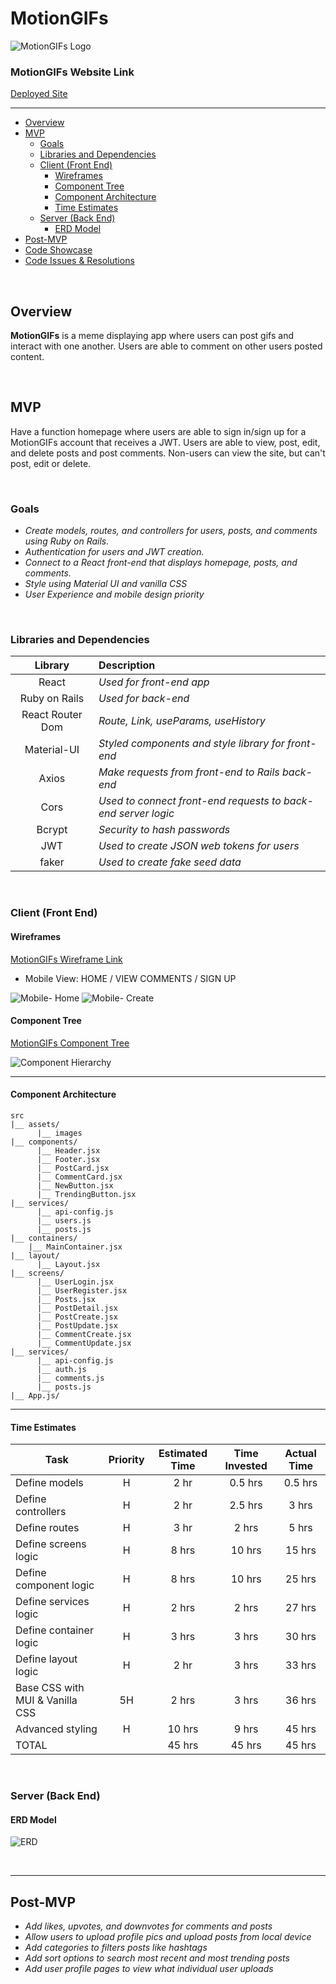 # MotionGIFs

![MotionGIFs Logo](./client/src/assets/MotionGIFs_Logo.png)

### MotionGIFs Website Link

[Deployed Site](https://motiongifs.netlify.app/ "MotionGIFs")

---

- [Overview](#overview)
- [MVP](#mvp)
  - [Goals](#goals)
  - [Libraries and Dependencies](#libraries-and-dependencies)
  - [Client (Front End)](#client-front-end)
    - [Wireframes](#wireframes)
    - [Component Tree](#component-tree)
    - [Component Architecture](#component-architecture)
    - [Time Estimates](#time-estimates)
  - [Server (Back End)](#server-back-end)
    - [ERD Model](#erd-model)
- [Post-MVP](#post-mvp)
- [Code Showcase](#code-showcase)
- [Code Issues & Resolutions](#code-issues--resolutions)

<br>

## Overview

**MotionGIFs** is a meme displaying app where users can post gifs and interact with one another. Users are able to comment on other users posted content.

<br>

## MVP

Have a function homepage where users are able to sign in/sign up for a MotionGIFs account that receives a JWT. Users are able to view, post, edit, and delete posts and post comments. Non-users can view the site, but can't post, edit or delete.

<br>

### Goals

- _Create models, routes, and controllers for users, posts, and comments using Ruby on Rails._
- _Authentication for users and JWT creation._
- _Connect to a React front-end that displays homepage, posts, and comments._
- _Style using Material UI and vanilla CSS_
- _User Experience and mobile design priority_

<br>

### Libraries and Dependencies

|     Library      | Description                                                   |
| :--------------: | :------------------------------------------------------------ |
|      React       | _Used for front-end app_                                      |
|  Ruby on Rails   | _Used for back-end_                                           |
| React Router Dom | _Route, Link, useParams, useHistory_                          |
|   Material-UI    | _Styled components and style library for front-end_           |
|      Axios       | _Make requests from front-end to Rails back-end_              |
|       Cors       | _Used to connect front-end requests to back-end server logic_ |
|      Bcrypt      | _Security to hash passwords_                                  |
|       JWT        | _Used to create JSON web tokens for users_                    |
|      faker       | _Used to create fake seed data_                               |

<br>

### Client (Front End)

#### Wireframes

[MotionGIFs Wireframe Link](https://www.figma.com/file/Aram4qlCgewyO2y9AsqYUg/MotionGifs?node-id=0%3A1 "wireframe link")

- Mobile View: HOME / VIEW COMMENTS / SIGN UP

![Mobile- Home](assets/motionGIFs_figma_home.png)
![Mobile- Create](assets/motionGIFs_figma_create.png)

#### Component Tree

[MotionGIFs Component Tree](https://whimsical.com/5NuTVxmc7QZRhmAcy24TTs "component tree")

![Component Hierarchy](assets/MotionGIFs_ComponentHierarchy.png)

---

#### Component Architecture

```structure
src
|__ assets/
      |__ images
|__ components/
      |__ Header.jsx
      |__ Footer.jsx
      |__ PostCard.jsx
      |__ CommentCard.jsx
      |__ NewButton.jsx
      |__ TrendingButton.jsx
|__ services/
      |__ api-config.js
      |__ users.js
      |__ posts.js
|__ containers/
    |__ MainContainer.jsx
|__ layout/
      |__ Layout.jsx
|__ screens/
      |__ UserLogin.jsx
      |__ UserRegister.jsx
      |__ Posts.jsx
      |__ PostDetail.jsx
      |__ PostCreate.jsx
      |__ PostUpdate.jsx
      |__ CommentCreate.jsx
      |__ CommentUpdate.jsx
|__ services/
      |__ api-config.js
      |__ auth.js
      |__ comments.js
      |__ posts.js
|__ App.js/
```

---

#### Time Estimates

| Task                            | Priority | Estimated Time | Time Invested | Actual Time |
| ------------------------------- | :------: | :------------: | :-----------: | :---------: |
| Define models                   |    H     |      2 hr      |    0.5 hrs    |   0.5 hrs   |
| Define controllers              |    H     |      2 hr      |    2.5 hrs    |    3 hrs    |
| Define routes                   |    H     |      3 hr      |     2 hrs     |    5 hrs    |
| Define screens logic            |    H     |     8 hrs      |    10 hrs     |   15 hrs    |
| Define component logic          |    H     |     8 hrs      |    10 hrs     |   25 hrs    |
| Define services logic           |    H     |     2 hrs      |     2 hrs     |   27 hrs    |
| Define container logic          |    H     |     3 hrs      |     3 hrs     |   30 hrs    |
| Define layout logic             |    H     |      2 hr      |     3 hrs     |   33 hrs    |
| Base CSS with MUI & Vanilla CSS |    5H    |     2 hrs      |     3 hrs     |   36 hrs    |
| Advanced styling                |    H     |     10 hrs     |     9 hrs     |   45 hrs    |
| TOTAL                           |          |     45 hrs     |    45 hrs     |   45 hrs    |

<br>

### Server (Back End)

#### ERD Model

![ERD](assets/MotionGIFs.drawio.png)

<br>

---

## Post-MVP

- _Add likes, upvotes, and downvotes for comments and posts_
- _Allow users to upload profile pics and upload posts from local device_
- _Add categories to filters posts like hashtags_
- _Add sort options to search most recent and most trending posts_
- _Add user profile pages to view what individual user uploads_
